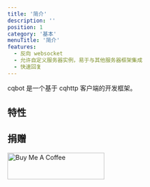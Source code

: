```yaml
---
title: '简介'
description: ''
position: 1
category: '基本'
menuTitle: '简介'
features:
  - 反向 websocket
  - 允许自定义服务器实例，易于与其他服务器框架集成
  - 快速回复
---
```


cqbot 是一个基于 cqhttp 客户端的开发框架。

## 特性

<list :items="features"></list>

## 捐赠

<a href="https://www.buymeacoffee.com/v587ygq" aria-label="donate" target="_blank" rel="noreferrer">
<img src="https://cdn.buymeacoffee.com/buttons/v2/arial-orange.png" alt="Buy Me A Coffee" style="height: 60px !important;width: 217px !important;" >
</a>
